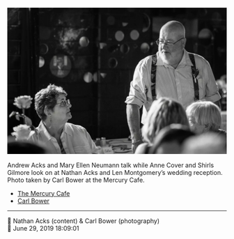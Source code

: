 ![Andrew Acks and Mary Ellen Neumann talk](assets/34ed66f1bd57fa7d495093e95b0035d0.webp)

Andrew Acks and Mary Ellen Neumann talk while Anne Cover and Shirls Gilmore look on at Nathan Acks and Len Montgomery’s wedding reception. Photo taken by Carl Bower at the Mercury Cafe.

* [The Mercury Cafe](http://mercurycafe.com)
* [Carl Bower](https://carlbowerphotos.com)

- - - -

<span aria-hidden="true">👥</span> Nathan Acks (content) & Carl Bower (photography)  
<span aria-hidden="true">📅</span> June 29, 2019 18:09:01
